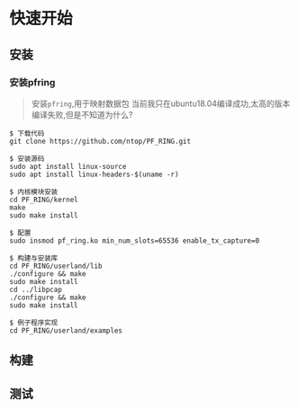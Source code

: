 # 快速开始

## 安装

### 安装pfring

> 安装`pfring`,用于映射数据包
> 当前我只在ubuntu18.04编译成功,太高的版本编译失败,但是不知道为什么?

```shell
$ 下载代码
git clone https://github.com/ntop/PF_RING.git

$ 安装源码
sudo apt install linux-source
sudo apt install linux-headers-$(uname -r)

$ 内核模块安装
cd PF_RING/kernel
make
sudo make install

$ 配置
sudo insmod pf_ring.ko min_num_slots=65536 enable_tx_capture=0

$ 构建与安装库
cd PF_RING/userland/lib
./configure && make
sudo make install
cd ../libpcap
./configure && make
sudo make install

$ 例子程序实现
cd PF_RING/userland/examples
```

## 构建

## 测试
